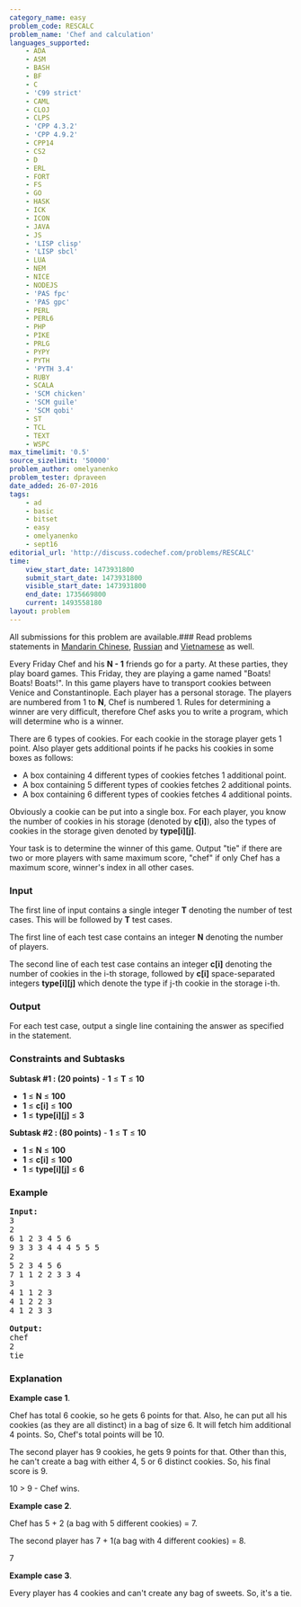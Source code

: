 ```yaml
---
category_name: easy
problem_code: RESCALC
problem_name: 'Chef and calculation'
languages_supported:
    - ADA
    - ASM
    - BASH
    - BF
    - C
    - 'C99 strict'
    - CAML
    - CLOJ
    - CLPS
    - 'CPP 4.3.2'
    - 'CPP 4.9.2'
    - CPP14
    - CS2
    - D
    - ERL
    - FORT
    - FS
    - GO
    - HASK
    - ICK
    - ICON
    - JAVA
    - JS
    - 'LISP clisp'
    - 'LISP sbcl'
    - LUA
    - NEM
    - NICE
    - NODEJS
    - 'PAS fpc'
    - 'PAS gpc'
    - PERL
    - PERL6
    - PHP
    - PIKE
    - PRLG
    - PYPY
    - PYTH
    - 'PYTH 3.4'
    - RUBY
    - SCALA
    - 'SCM chicken'
    - 'SCM guile'
    - 'SCM qobi'
    - ST
    - TCL
    - TEXT
    - WSPC
max_timelimit: '0.5'
source_sizelimit: '50000'
problem_author: omelyanenko
problem_tester: dpraveen
date_added: 26-07-2016
tags:
    - ad
    - basic
    - bitset
    - easy
    - omelyanenko
    - sept16
editorial_url: 'http://discuss.codechef.com/problems/RESCALC'
time:
    view_start_date: 1473931800
    submit_start_date: 1473931800
    visible_start_date: 1473931800
    end_date: 1735669800
    current: 1493558180
layout: problem
---
```

All submissions for this problem are available.###  Read problems statements in [Mandarin Chinese](http://www.codechef.com/download/translated/SEPT16/mandarin/RESCALC.pdf), [Russian](http://www.codechef.com/download/translated/SEPT16/russian/RESCALC.pdf) and [Vietnamese](http://www.codechef.com/download/translated/SEPT16/vietnamese/RESCALC.pdf) as well.

Every Friday Chef and his **N - 1** friends go for a party. At these parties, they play board games. This Friday, they are playing a game named "Boats! Boats! Boats!". In this game players have to transport cookies between Venice and Constantinople. Each player has a personal storage. The players are numbered from 1 to **N**, Chef is numbered 1. Rules for determining a winner are very difficult, therefore Chef asks you to write a program, which will determine who is a winner.

There are 6 types of cookies. For each cookie in the storage player gets 1 point. Also player gets additional points if he packs his cookies in some boxes as follows:

- A box containing 4 different types of cookies fetches 1 additional point.
- A box containing 5 different types of cookies fetches 2 additional points.
- A box containing 6 different types of cookies fetches 4 additional points.

Obviously a cookie can be put into a single box. For each player, you know the number of cookies in his storage (denoted by **c\[i\]**), also the types of cookies in the storage given denoted by **type\[i\]\[j\]**.

Your task is to determine the winner of this game. Output "tie" if there are two or more players with same maximum score, "chef" if only Chef has a maximum score, winner's index in all other cases.

### Input

The first line of input contains a single integer **T** denoting the number of test cases. This will be followed by **T** test cases.

The first line of each test case contains an integer **N** denoting the number of players.

The second line of each test case contains an integer **c\[i\]** denoting the number of cookies in the i-th storage, followed by **c\[i\]** space-separated integers **type\[i\]\[j\]** which denote the type if j-th cookie in the storage i-th.

### Output

For each test case, output a single line containing the answer as specified in the statement.

### Constraints and Subtasks

**Subtask #1 : (20 points)** - **1** ≤ **T** ≤ **10**
- **1** ≤  **N**  ≤ **100**
- **1** ≤  **c\[i\]**  ≤  **100**
- **1** ≤  **type\[i\]\[j\]**  ≤  **3**

 **Subtask #2 : (80 points)** - **1** ≤ **T** ≤ **10**
- **1** ≤  **N**  ≤ **100**
- **1** ≤  **c\[i\]**  ≤  **100**
- **1** ≤  **type\[i\]\[j\]**  ≤  **6**

### Example

<pre>
<b>Input:</b><tt>
3
2
6 1 2 3 4 5 6
9 3 3 3 4 4 4 5 5 5
2
5 2 3 4 5 6
7 1 1 2 2 3 3 4
3
4 1 1 2 3
4 1 2 2 3
4 1 2 3 3
</tt>
<b>Output:</b><tt>
chef
2
tie</tt>
</pre>
### Explanation

**Example case 1**.

Chef has total 6 cookie, so he gets 6 points for that. Also, he can put all his cookies (as they are all distinct) in a bag of size 6. It will fetch him additional 4 points. So, Chef's total points will be 10.

The second player has 9 cookies, he gets 9 points for that. Other than this, he can't create a bag with either 4, 5 or 6 distinct cookies. So, his final score is 9.

10 > 9 - Chef wins.

**Example case 2**.

Chef has 5 + 2 (a bag with 5 different cookies) = 7.

The second player has 7 + 1(a bag with 4 different cookies) = 8.

7

**Example case 3**.

Every player has 4 cookies and can't create any bag of sweets. So, it's a tie.
